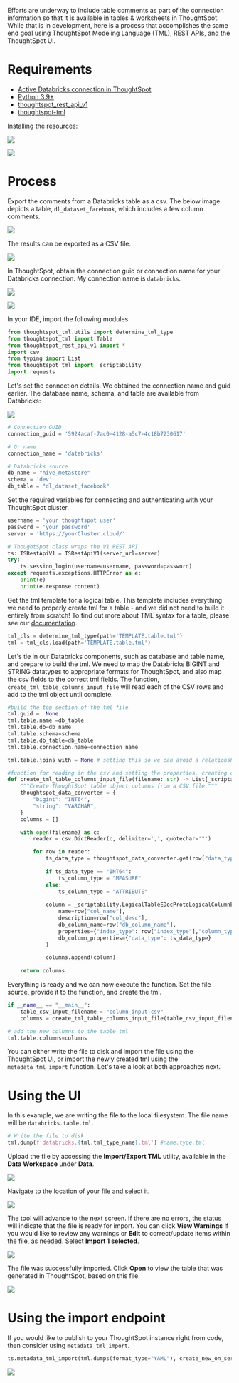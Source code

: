 Efforts are underway to include table comments as part of the connection information so that it is available in tables & worksheets in ThoughtSpot. While that is in development, here is a process that accomplishes the same end goal using ThoughtSpot Modeling Language (TML), REST APIs, and the ThoughtSpot UI.

# Requirements
- [Active Databricks connection in ThoughtSpot](https://docs.thoughtspot.com/cloud/latest/connections-databricks-add)
- [Python 3.9+](https://www.python.org/downloads/release/python-390/)
- [thoughtspot_rest_api_v1](https://github.com/thoughtspot/thoughtspot_rest_api_v1_python)
- [thoughtspot-tml](https://github.com/thoughtspot/thoughtspot_tml)

Installing the resources:

![](Assets/screenshot-pip-api.png)

![](Assets/screenshot-pip-tml.png)

# Process
Export the comments from a Databricks table as a csv. The below image depicts a table, `dl_dataset_facebook`, which includes a few column comments. 

![](Assets/databricks-comments.png)

The results can be exported as a CSV file.

![](Assets/export-csv-from-databricks.png)

In ThoughtSpot, obtain the connection guid or connection name for your Databricks connection. My connection name is `databricks`.

![](Assets/thoughtspot-databricks-connection.png)

![](Assets/databricks-guid.png)

In your IDE, import the following modules. 

```python
from thoughtspot_tml.utils import determine_tml_type
from thoughtspot_tml import Table
from thoughtspot_rest_api_v1 import *
import csv
from typing import List
from thoughtspot_tml import _scriptability
import requests
```

Let's set the connection details. We obtained the connection name and guid earlier. The database name, schema, and table are available from Databricks: 

![](Assets/databricks-name-schema.png)

```python
# Connection GUID
connection_guid = '5924acaf-7ac0-4128-a5c7-4c18b7230617'

# Or name
connection_name = 'databricks'

# Databricks source
db_name = "hive_metastore"
schema = 'dev'
db_table = "dl_dataset_facebook"

```

Set the required variables for connecting and authenticating with your ThoughtSpot cluster.

```python
username = 'your thoughtspot user'  
password = 'your password'
server = 'https://yourCluster.cloud/'     

# ThoughtSpot class wraps the V1 REST API
ts: TSRestApiV1 = TSRestApiV1(server_url=server)
try:
    ts.session_login(username=username, password=password)
except requests.exceptions.HTTPError as e:
    print(e)
    print(e.response.content)
```

Get the tml template for a logical table. This template includes everything we need to properly create tml for a table - and we did not need to build it entirely from scratch! To find out more about TML syntax for a table, please see our [documentation](https://docs.thoughtspot.com/cloud/latest/tml-tables#syntax-tables).

```python
tml_cls = determine_tml_type(path='TEMPLATE.table.tml')
tml = tml_cls.load(path='TEMPLATE.table.tml')  
```

Let's tie in our Databricks components, such as database and table name, and prepare to build the tml. We need to map the Databricks BIGINT and STRING datatypes to appropriate formats for ThoughtSpot, and also map the csv fields to the correct tml fields. The function, `create_tml_table_columns_input_file` will read each of the CSV rows and add to the tml object until complete.

```python
#build the top section of the tml file
tml.guid =  None
tml.table.name =db_table
tml.table.db=db_name
tml.table.schema=schema
tml.table.db_table=db_table
tml.table.connection.name=connection_name

tml.table.joins_with = None # setting this so we can avoid a relationship warning

#function for reading in the csv and setting the properties, creating columns
def create_tml_table_columns_input_file(filename: str) -> List[_scriptability.LogicalTableEDocProtoLogicalColumnEDocProto]:
    """Create ThoughtSpot table object columns from a CSV file."""
    thoughtspot_data_converter = {
        "bigint": "INT64",
        "string": "VARCHAR",
    }
    columns = []

    with open(filename) as c:
        reader = csv.DictReader(c, delimiter=',', quotechar='"')

        for row in reader:
            ts_data_type = thoughtspot_data_converter.get(row["data_type"], "VARCHAR")
            
            if ts_data_type == "INT64":
                ts_column_type = "MEASURE"
            else:
                ts_column_type = "ATTRIBUTE"
            
            column = _scriptability.LogicalTableEDocProtoLogicalColumnEDocProto(
                name=row["col_name"],
                description=row["col_desc"],
                db_column_name=row["db_column_name"],
                properties={"index_type": row["index_type"],"column_type": ts_column_type },
                db_column_properties={"data_type": ts_data_type}
            )

            columns.append(column)
         
    return columns
```

Everything is ready and we can now execute the function. Set the file source, provide it to the function, and create the tml. 

```python
if __name__ == "__main__":
    table_csv_input_filename = "column_input.csv"
    columns = create_tml_table_columns_input_file(table_csv_input_filename)

# add the new columns to the table tml
tml.table.columns=columns
```

You can either write the file to disk and import the file using the ThoughtSpot UI, or import the newly created tml using the `metadata_tml_import` function. Let's take a look at both approaches next.

# Using the UI

In this example, we are writing the file to the local filesystem. The file name will be `databricks.table.tml`. 

```python
# Write the file to disk
tml.dump(f'databricks.{tml.tml_type_name}.tml') #name.type.tml
```

Upload the file by accessing the **Import/Export TML** utility, available in the **Data Workspace** under **Data**. 

![](Assets/import-tml-ui.png)

Navigate to the location of your file and select it.

![](Assets/import-archive-file.png)

The tool will advance to the next screen. If there are no errors, the status will indicate that the file is ready for import. You can click **View Warnings** if you would like to review any warnings or **Edit** to correct/update items within the file, as needed. Select **Import 1 selected**. 

![](Assets/ready-to-import.png)

The file was successfully imported. Click **Open** to view the table that was generated in ThoughtSpot, based on this file. 

![](Assets/imported-comments.png)

# Using the import endpoint

If you would like to publish to your ThoughtSpot instance right from code, then consider using `metadata_tml_import`.

```python
ts.metadata_tml_import(tml.dumps(format_type="YAML"), create_new_on_server=True, validate_only=False)
```

![](Assets/api-call-success.png)




